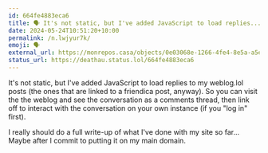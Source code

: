 ```yaml
---
id: 664fe4883eca6
title: 🗣️ It's not static, but I've added JavaScript to load replies...
date: 2024-05-24T10:51:20+10:00
permalink: /n.lwjyur7k/
emoji: 🗣️
external_url: https://monrepos.casa/objects/0e03068e-1266-4fe4-8e5a-a5e969399498
status_url: https://deathau.status.lol/664fe4883eca6
---
```


It's not static, but I've added JavaScript to load replies to my weblog.lol posts (the ones that are linked to a friendica post, anyway). So you can visit the the weblog and see the conversation as a comments thread, then link off to interact with the conversation on your own instance (if you "log in" first).

I really should do a full write-up of what I've done with my site so far... Maybe after I commit to putting it on my main domain.
